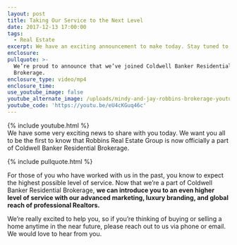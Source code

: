 ```yaml
---
layout: post
title: Taking Our Service to the Next Level
date: 2017-12-13 17:00:00
tags:
  - Real Estate
excerpt: We have an exciting announcement to make today. Stay tuned to see what it is.
enclosure:
pullquote: >-
  We’re proud to announce that we’ve joined Coldwell Banker Residential 
  Brokerage.
enclosure_type: video/mp4
enclosure_time:
use_youtube_image: false
youtube_alternate_image: /uploads/mindy-and-jay-robbins-brokerage-youtube-1.jpg
youtube_code: 'https://youtu.be/eU4cKGuq46c'
---
```



{% include youtube.html %}<br>We have some very exciting news to share with you today. We want you all to be the first to know that Robbins Real Estate Group is now officially a part of Coldwell Banker Residential Brokerage.

{% include pullquote.html %}

For those of you who have worked with us in the past, you know to expect the highest possible level of service. Now that we’re a part of Coldwell Banker Residential Brokerage, **we can introduce you to an even higher level of service with our advanced marketing, luxury branding, and global reach of professional Realtors.**

We’re really excited to help you, so if you’re thinking of buying or selling a home anytime in the near future, please reach out to us via phone or email. We would love to hear from you.